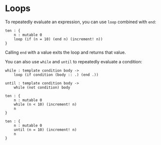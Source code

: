# Loops

To repeatedly evaluate an expression, you can use `loop` combined with `end`:

```wipple
ten : {
    n : mutable 0
    loop (if (n = 10) (end n) (increment! n))
}
```

Calling `end` with a value exits the loop and returns that value.

You can also use `while` and `until` to repeatedly evaluate a condition:

```wipple
while : template condition body ->
    loop (if condition (body :: .) (end .))

until : template condition body ->
    while (not condition) body

ten : {
    n : mutable 0
    while (n < 10) (increment! n)
    n
}

ten : {
    n : mutable 0
    until (n = 10) (increment! n)
    n
}
```

